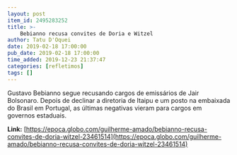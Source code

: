 ```yaml
---
layout: post
item_id: 2495283252
title: >-
    Bebianno recusa convites de Doria e Witzel
author: Tatu D'Oquei
date: 2019-02-18 17:00:00
pub_date: 2019-02-18 17:00:00
time_added: 2019-12-23 21:37:47
categories: [refletimos]
tags: []
---
```


Gustavo Bebianno segue recusando cargos de emissários de Jair Bolsonaro. Depois de declinar a diretoria de Itaipu e um posto na embaixada do Brasil em Portugal, as últimas negativas vieram para cargos em governos estaduais.

**Link:** [https://epoca.globo.com/guilherme-amado/bebianno-recusa-convites-de-doria-witzel-23461514](https://epoca.globo.com/guilherme-amado/bebianno-recusa-convites-de-doria-witzel-23461514)

